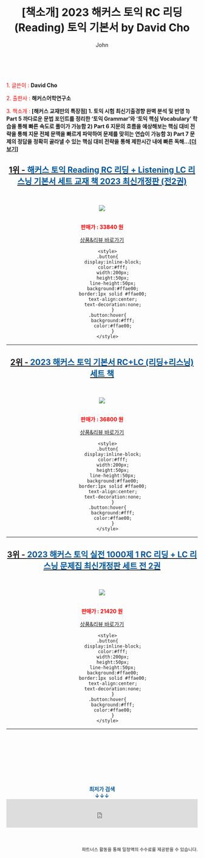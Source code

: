 ﻿---
layout: post
title:  "[책소개] 2023 해커스 토익 RC 리딩(Reading) 토익 기본서 by David Cho"
author: John
categories: [ 도서 ]
tags: [  ]
image: https://search1.kakaocdn.net/thumb/R120x174.q85/?fname=http%3A%2F%2Ft1.daumcdn.net%2Flbook%2Fimage%2F6237055%3Ftimestamp%3D20230223181655 
description: "[책소개] 2023 해커스 토익 RC 리딩(Reading) 토익 기본서 by David Cho"
toc: true
toc_sticky: true
---

<br>
<p>
<font color='#ff0000'>1. 글쓴이 : </font><b>David Cho</b>
<p>
<font color='#ff0000'>2. 출판사 : </font><b>해커스어학연구소</b>
<p>
<font color='#ff0000'>3. 책소개 : </font><b>[해커스 교재만의 특장점] 1. 토익 시험 최신기출경향 완벽 분석 및 반영 1) Part 5 까다로운 문법 포인트를 정리한 ‘토익 Grammar’와 ‘토익 핵심 Vocabulary’ 학습을 통해 빠른 속도로 풀이가 가능함  2) Part 6 지문의 흐름을 예상해보는 핵심 대비 전략을 통해 지문 전체 문맥을 빠르게 파악하여 문제를 맞히는 연습이 가능함  3) Part 7 문제의 정답을 정확히 골라낼 수 있는 핵심 대비 전략을 통해 제한시간 내에 빠른 독해...<a href="https://link.coupang.com/re/AFFSDP?lptag=AF7307611&pageKey=6976563421&itemId=17030107941&vendorItemId=84205398011&traceid=V0-153-a973e45a3723e24e&requestid=20230306070018966560812" target="_blank">[더보기]</a></b>
<p>
    
<center><h2><a href="https://link.coupang.com/re/AFFSDP?lptag=AF7307611&pageKey=6976563421&itemId=17030107941&vendorItemId=84205398011&traceid=V0-153-a973e45a3723e24e&requestid=20230306070018966560812" target="_blank"><b>1위 - <font color='#01579B'>해커스 토익 Reading RC 리딩 + Listening LC 리스닝 기본서 세트 교재 책 2023 최신개정판 (전2권)</font></b></a></h2><br>

<a href="https://link.coupang.com/re/AFFSDP?lptag=AF7307611&pageKey=6976563421&itemId=17030107941&vendorItemId=84205398011&traceid=V0-153-a973e45a3723e24e&requestid=20230306070018966560812" target="_blank"><img src="https://static.coupangcdn.com/image/vendor_inventory/4ae4/157e0c71455d18e703781120d28a79e5d4e0163475bec4c78878facbf45e.jpg"></a><br><br>

<b><font color='#ff0000'>판매가 : 33840 원</font></b><br>

<a href="https://link.coupang.com/re/AFFSDP?lptag=AF7307611&pageKey=6976563421&itemId=17030107941&vendorItemId=84205398011&traceid=V0-153-a973e45a3723e24e&requestid=20230306070018966560812" target="_blank" class="button">상품&리뷰 바로가기</a><p>

        <style>
        .button{
            display:inline-block;
            color:#fff;
            width:200px;
            height:50px;
            line-height:50px;
            background:#ffae00;
            border:1px solid #ffae00;
            text-align:center;
            text-decoration:none;
            }
        .button:hover{
            background:#fff;
            color:#ffae00;
            }
        </style>

<hr>

<center><h2><a href="https://link.coupang.com/re/AFFSDP?lptag=AF7307611&pageKey=6646081808&itemId=15210316300&vendorItemId=82431348986&traceid=V0-153-9105e5f00f0a2b18&requestid=20230306070018966560812" target="_blank"><b>2위 - <font color='#01579B'>2023 해커스 토익 기본서 RC+LC (리딩+리스닝) 세트 책</font></b></a></h2><br>

<a href="https://link.coupang.com/re/AFFSDP?lptag=AF7307611&pageKey=6646081808&itemId=15210316300&vendorItemId=82431348986&traceid=V0-153-9105e5f00f0a2b18&requestid=20230306070018966560812" target="_blank"><img src="https://static.coupangcdn.com/image/vendor_inventory/0134/e636200a3f98d5508444bfb7c8a7e1a4f82023450c63df6ba3340030e7f2.jpg"></a><br><br>

<b><font color='#ff0000'>판매가 : 36800 원</font></b><br>

<a href="https://link.coupang.com/re/AFFSDP?lptag=AF7307611&pageKey=6646081808&itemId=15210316300&vendorItemId=82431348986&traceid=V0-153-9105e5f00f0a2b18&requestid=20230306070018966560812" target="_blank" class="button">상품&리뷰 바로가기</a><p>

        <style>
        .button{
            display:inline-block;
            color:#fff;
            width:200px;
            height:50px;
            line-height:50px;
            background:#ffae00;
            border:1px solid #ffae00;
            text-align:center;
            text-decoration:none;
            }
        .button:hover{
            background:#fff;
            color:#ffae00;
            }
        </style>

<hr>

<center><h2><a href="https://link.coupang.com/re/AFFSDP?lptag=AF7307611&pageKey=7061176619&itemId=17508518109&vendorItemId=84403625166&traceid=V0-153-348a8933866496ce&requestid=20230306070018966560812" target="_blank"><b>3위 - <font color='#01579B'>2023 해커스 토익 실전 1000제 1 RC 리딩 + LC 리스닝 문제집 최신개정판 세트 전 2권</font></b></a></h2><br>

<a href="https://link.coupang.com/re/AFFSDP?lptag=AF7307611&pageKey=7061176619&itemId=17508518109&vendorItemId=84403625166&traceid=V0-153-348a8933866496ce&requestid=20230306070018966560812" target="_blank"><img src="https://static.coupangcdn.com/image/vendor_inventory/4e1a/245e3b2b19c2d4aaef1f6efc25d9a51520a5cb06236d873a3bb606285c6f.png"></a><br><br>

<b><font color='#ff0000'>판매가 : 21420 원</font></b><br>

<a href="https://link.coupang.com/re/AFFSDP?lptag=AF7307611&pageKey=7061176619&itemId=17508518109&vendorItemId=84403625166&traceid=V0-153-348a8933866496ce&requestid=20230306070018966560812" target="_blank" class="button">상품&리뷰 바로가기</a><p>

        <style>
        .button{
            display:inline-block;
            color:#fff;
            width:200px;
            height:50px;
            line-height:50px;
            background:#ffae00;
            border:1px solid #ffae00;
            text-align:center;
            text-decoration:none;
            }
        .button:hover{
            background:#fff;
            color:#ffae00;
            }
        </style>

<hr>

<br><br><br><br><br><br><br>
<center><b><font color='#01579B' size='medium'>최저가 검색<br>
↓↓↓</font></b></center>
<center><iframe src="https://coupa.ng/b1Tbjx" width="100%" height="75" frameborder="0" scrolling="no" referrerpolicy="unsafe-url"></iframe></center>
<br><br>
<p>
<small>
    <div align="right">파트너스 활동을 통해 일정액의 수수료를 제공받을 수 있습니다.</div>
</small>
</p>
